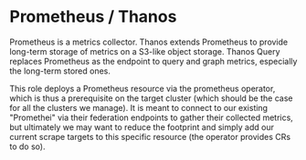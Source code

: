 # Prometheus / Thanos

Prometheus is a metrics collector. Thanos extends Prometheus to provide long-term storage of metrics
on a S3-like object storage. Thanos Query replaces Prometheus as the endpoint to query and graph metrics,
especially the long-term stored ones.

This role deploys a Prometheus resource via the prometheus operator, which is thus a prerequisite on the target
cluster (which should be the case for all the clusters we manage). It is meant to connect to our existing
"Promethei" via their federation endpoints to gather their collected metrics, but ultimately we may want to
reduce the footprint and simply add our current scrape targets to this specific resource (the operator provides
CRs to do so).
